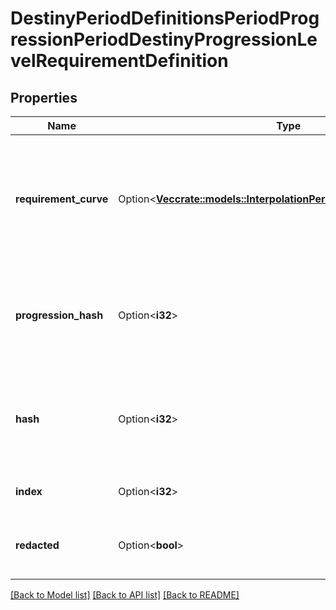 # DestinyPeriodDefinitionsPeriodProgressionPeriodDestinyProgressionLevelRequirementDefinition

## Properties

Name | Type | Description | Notes
------------ | ------------- | ------------- | -------------
**requirement_curve** | Option<[**Vec<crate::models::InterpolationPeriodInterpolationPointFloat>**](Interpolation.InterpolationPointFloat.md)> | A curve of level requirements, weighted by the related progressions' level.  Interpolate against this curve with the character's progression level to determine what the level requirement of the generated item that is using this data will be. | [optional]
**progression_hash** | Option<**i32**> | The progression whose level should be used to determine the level requirement.  Look up the DestinyProgressionDefinition with this hash for more information about the progression in question. | [optional]
**hash** | Option<**i32**> | The unique identifier for this entity. Guaranteed to be unique for the type of entity, but not globally.  When entities refer to each other in Destiny content, it is this hash that they are referring to. | [optional]
**index** | Option<**i32**> | The index of the entity as it was found in the investment tables. | [optional]
**redacted** | Option<**bool**> | If this is true, then there is an entity with this identifier/type combination, but BNet is not yet allowed to show it. Sorry! | [optional]

[[Back to Model list]](../README.md#documentation-for-models) [[Back to API list]](../README.md#documentation-for-api-endpoints) [[Back to README]](../README.md)


